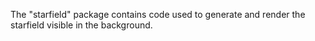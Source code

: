 The "starfield" package contains code used to generate and
render the starfield visible in the background.
